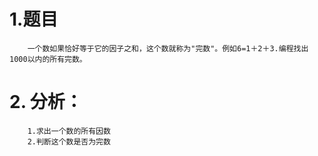 # 1.题目
        一个数如果恰好等于它的因子之和，这个数就称为"完数"。例如6=1＋2＋3.编程找出1000以内的所有完数。
# 2. 分析：
        1.求出一个数的所有因数
        2.判断这个数是否为完数




